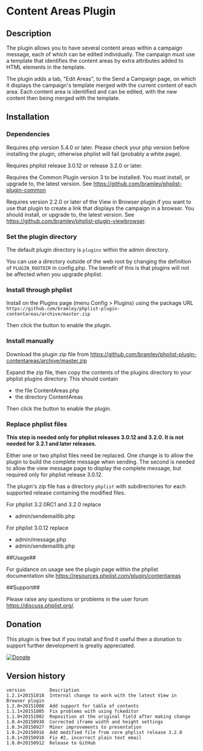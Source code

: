 # Content Areas Plugin #

## Description ##

The plugin allows you to have several content areas within a campaign message, each of which can be edited individually.
The campaign must use a template that identifies the content areas by extra attributes added to HTML elements in the template.

The plugin adds a tab, "Edit Areas", to the Send a Campaign page, on which it displays the campaign's template merged with the current
content of each area. Each content area is identified and can be edited, with the new content then being merged with the template.

## Installation ##

### Dependencies ###

Requires php version 5.4.0 or later. Please check your php version before installing the plugin, otherwise phplist will fail (probably a white page).

Requires phplist release 3.0.12 or release 3.2.0 or later.

Requires the Common Plugin version 3 to be installed. You must install, or upgrade to, the latest version. See <https://github.com/bramley/phplist-plugin-common>

Requires version 2.2.0 or later of the View in Browser plugin if you want to use that plugin to create a link that displays the
campaign in a browser. You should install, or upgrade to, the latest version. See <https://github.com/bramley/phplist-plugin-viewbrowser>.


### Set the plugin directory ###
The default plugin directory is `plugins` within the admin directory.

You can use a directory outside of the web root by changing the definition of `PLUGIN_ROOTDIR` in config.php.
The benefit of this is that plugins will not be affected when you upgrade phplist.

### Install through phplist ###
Install on the Plugins page (menu Config > Plugins) using the package URL `https://github.com/bramley/phplist-plugin-contentareas/archive/master.zip`

Then click the button to enable the plugin.

### Install manually ###
Download the plugin zip file from <https://github.com/bramley/phplist-plugin-contentareas/archive/master.zip>

Expand the zip file, then copy the contents of the plugins directory to your phplist plugins directory.
This should contain

* the file ContentAreas.php
* the directory ContentAreas

Then click the button to enable the plugin.
### Replace phplist files ###

**This step is needed only for phplist releases 3.0.12 and 3.2.0. It is not needed for 3.2.1 and later releases.**

Either one or two phplist files need be replaced.
One change is to allow the plugin to build the complete message when sending.
The second is needed to allow the view message page to display the complete message, but required only for phplist release 3.0.12.

The plugin's zip file has a directory `phplist` with subdirectories for each supported release containing the modified files.

For phplist 3.2.0RC1 and 3.2.0 replace

* admin/sendemaillib.php

For phplist 3.0.12 replace

* admin/message.php
* admin/sendemaillib.php

##Usage##

For guidance on usage see the plugin page within the phplist documentation site <https://resources.phplist.com/plugin/contentareas>

##Support##

Please raise any questions or problems in the user forum <https://discuss.phplist.org/>.

## Donation ##
This plugin is free but if you install and find it useful then a donation to support further development is greatly appreciated.

[![Donate](https://www.paypalobjects.com/en_US/i/btn/btn_donate_LG.gif)](https://www.paypal.com/cgi-bin/webscr?cmd=_s-xclick&hosted_button_id=W5GLX53WDM7T4)

## Version history ##

    version         Description
    1.2.1+20151018  Internal change to work with the latest View in Browser plugin
    1.2.0+20151008  Add support for table of contents
    1.1.1+20151005  Fix problems with using fckeditor
    1.1.0+20151002  Reposition at the original field after making change
    1.0.4+20150930  Corrected iframe width and height settings
    1.0.3+20150927  Minor improvements to presentation
    1.0.2+20150916  Add modified file from core phplist release 3.2.0
    1.0.1+20150916  Fix #2, incorrect plain text email
    1.0.0+20150912  Release to GitHub
